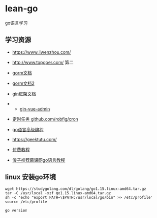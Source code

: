 # lean-go
go语言学习

## 学习资源
- https://www.liwenzhou.com/
- http://www.topgoer.com/  第二

- [gorm文档](http://gorm.book.jasperxu.com/)
- [gorm文档2](https://learnku.com/docs/gorm/v2)
- [gin框架文档](https://gin-gonic.com/zh-cn/docs/)
- - [gin-vue-admin](https://github.com/flipped-aurora/gin-vue-admin)
-  [定时任务 github.com/robfig/cron](https://blog.csdn.net/hello_old_city/article/details/106097828?utm_medium=distribute.pc_relevant.none-task-blog-baidujs_baidulandingword-2&spm=1001.2101.3001.4242)
- [go语言高级编程](https://chai2010.cn/advanced-go-programming-book/)

- https://geektutu.com/
- [付费教程](https://u.geekbang.org/subject/go?utm_source=time_web&utm_medium=menu&utm_term=timewebmenu&utm_identify=geektime&utm_content=menu&utm_campaign=timewebmenu&gk_cus_user_wechat=university)


- [浪子推荐幕课网go语言教程](https://class.imooc.com/sale/go)


## linux 安装go环境
```
wget https://studygolang.com/dl/golang/go1.15.linux-amd64.tar.gz
tar -C /usr/local -xzf go1.15.linux-amd64.tar.gz
sh -c 'echo "export PATH=\$PATH:/usr/local/go/bin" >> /etc/profile'
source /etc/profile

go version
```
